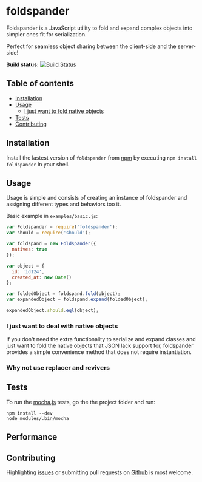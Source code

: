 # foldspander

Foldspander is a JavaScript utility to fold and expand complex objects into simpler ones fit for serialization.

Perfect for seamless object sharing between the client-side and the server-side!

[travis]: https://travis-ci.org/tedeh/foldspander
[travis-img]: https://travis-ci.org/tedeh/foldspander.png?branch=master

**Build status:** [![Build Status][travis-img]][travis] 

## Table of contents

- [Installation](#installation)
- [Usage](#usage)
  - [I just want to fold native objects](#i-just-want-to-fold-native-objects)
- [Tests](#tests)
- [Contributing](#contributing)

## Installation

Install the lastest version of `foldspander` from [npm](https://www.npmjs.com/) by executing `npm install foldspander` in your shell. 

## Usage

Usage is simple and consists of creating an instance of foldspander and assigning different types and behaviors too it.

Basic example in `examples/basic.js`:

```javascript
var Foldspander = require('foldspander');
var should = require('should');

var foldspand = new Foldspander({
  natives: true
});

var object = {
  id: 'id124',
  created_at: new Date()
};

var foldedObject = foldspand.fold(object);
var expandedObject = foldspand.expand(foldedObject);

expandedObject.should.eql(object);

```

### I just want to deal with native objects

If you don't need the extra functionality to serialize and expand classes and just want to fold the native objects that JSON lack support for, foldspander provides a simple convenience method that does not require instantiation.

### Why not use replacer and revivers

## Tests 

To run the [mocha.js](http://mochajs.org/) tests, go the the project folder and run:

```shell
npm install --dev
node_modules/.bin/mocha
```

## Performance

## Contributing

Highlighting [issues](https://github.com/tedeh/foldspander/issues) or submitting pull
requests on [Github](https://github.com/tedeh/foldspander) is most welcome.
